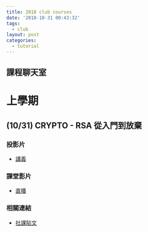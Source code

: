 ```yaml
---
title: 2018 club courses
date: '2018-10-31 00:43:32'
tags: 
  - club
layout: post
categories:
  - tutorial
---
```


## 課程聊天室

# 上學期

## (10/31) CRYPTO - RSA 從入門到放棄

### 投影片
- [講義](https://drive.google.com/file/d/1BuRRpSqJw5tK5eWcw6MMG7f6DwDQX5-W/view?fbclid=IwAR1GGSI3mDr63bHejfuwvNapMbvXY3uVp1wQxjmlPnWuxI3hFvWTMHDez-I)

### 課堂影片
- [直播](https://www.youtube.com/watch?v=9_vVALB0JM8)

### 相關連結
- [社課貼文](https://tinyurl.com/y8y38pmo)
